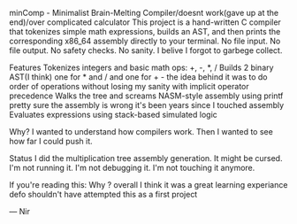 minComp - Minimalist Brain-Melting Compiler/doesnt work(gave up at the end)/over complicated calculator 
This project is a hand-written C compiler that tokenizes simple math expressions,
builds an AST, and then prints the corresponding x86_64 assembly directly to your terminal.
No file input. 
No file output.
No safety checks.
No sanity.
I belive I forgot to garbege collect. 


Features
Tokenizes integers and basic math ops: +, -, *, /
Builds 2 binary AST(I think) one for * and / and one for + - the idea behind it was to do order of operations without losing my sanity
with implicit operator precedence
Walks the tree and screams NASM-style assembly using printf pretty sure the assembly is wrong it's been years since I touched assembly 
Evaluates expressions using stack-based simulated logic

Why?
I wanted to understand how compilers work.
Then I wanted to see how far I could push it.


Status
I did the multiplication tree assembly generation. It might be cursed.
I'm not running it. I'm not debugging it. I'm not touching it anymore.

If you're reading this: Why ?
overall I think it was a great learning experiance defo shouldn't have attempted this as a first project 

— Nir

